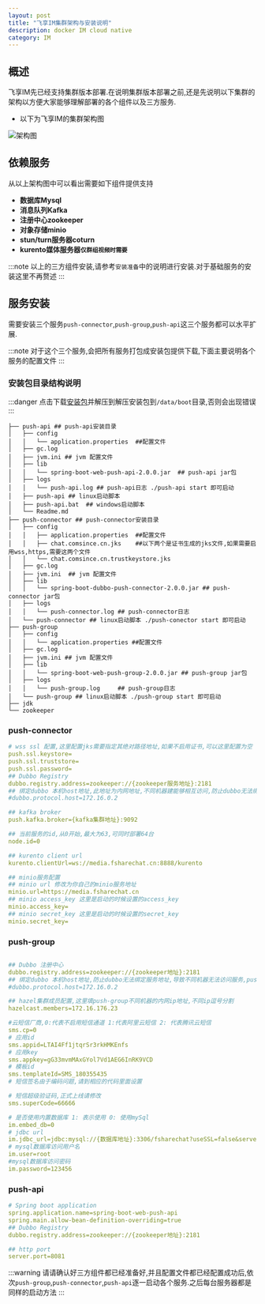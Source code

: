 ```yaml
---
layout: post
title: "飞享IM集群架构与安装说明"
description: docker IM cloud native
category: IM
---
```


## 概述
飞享IM先已经支持集群版本部署.在说明集群版本部署之前,还是先说明以下集群的架构以方便大家能够理解部署的各个组件以及三方服务.
* 以下为飞享IM的集群架构图 

![架构图](https://media.fsharechat.cn/minio-bucket-image-name/1-373z3zNN-1605774295102-IM_Atitect.png)

## 依赖服务

从以上架构图中可以看出需要如下组件提供支持

* __数据库Mysql__
* __消息队列Kafka__
* __注册中心zookeeper__
* __对象存储minio__
* __stun/turn服务器coturn__
* __kurento媒体服务器`仅群组视频时需要`__

:::note
以上的三方组件安装,请参考`安装准备`中的说明进行安装.对于基础服务的安装这里不再赘述
:::

## 服务安装

需要安装三个服务`push-connector`,`push-group`,`push-api`这三个服务都可以水平扩展.

:::note
对于这个三个服务,会把所有服务打包成安装包提供下载,下面主要说明各个服务的配置文件
:::

### 安装包目录结构说明

:::danger
点击下载[安装包](https://media.fsharechat.cn/minio-bucket-file-name/fsharechat2.0.tar.gz)并解压到解压安装包到`/data/boot`目录,否则会出现错误
:::

```shell
├── push-api ## push-api安装目录
│   ├── config
│   │   └── application.properties  ##配置文件
│   ├── gc.log
│   ├── jvm.ini ## jvm 配置文件
│   ├── lib
│   │   └── spring-boot-web-push-api-2.0.0.jar  ## push-api jar包
│   ├── logs
│   │   └── push-api.log ## push-api日志 ./push-api start 即可启动
│   ├── push-api ## linux启动脚本
│   ├── push-api.bat  ## windows启动脚本
│   └── Readme.md
├── push-connector ## push-connector安装目录
│   ├── config
│   │   ├── application.properties  ##配置文件
│   │   ├── chat.comsince.cn.jks    ##以下两个是证书生成的jks文件,如果需要启用wss,https,需要这两个文件
│   │   └── chat.comsince.cn.trustkeystore.jks
│   ├── gc.log
│   ├── jvm.ini  ## jvm 配置文件
│   ├── lib
│   │   └── spring-boot-dubbo-push-connector-2.0.0.jar ## push-connector jar包
│   ├── logs
│   │   └── push-connector.log ## push-connector日志
│   └── push-connector ## linux启动脚本 ./push-conector start 即可启动
├── push-group
│   ├── config
│   │   └── application.properties ##配置文件
│   ├── gc.log
│   ├── jvm.ini ## jvm 配置文件
│   ├── lib
│   │   └── spring-boot-web-push-group-2.0.0.jar ## push-group jar包
│   ├── logs
│   │   └── push-group.log     ## push-group日志
│   └── push-group ## linux启动脚本 ./push-group start 即可启动
├── jdk
└── zookeeper
```


### push-connector

```yaml
# wss ssl 配置,这里配置jks需要指定其绝对路径地址,如果不启用证书,可以这里配置为空
push.ssl.keystore=
push.ssl.truststore=
push.ssl.password=
## Dubbo Registry
dubbo.registry.address=zookeeper://{zookeeper服务地址}:2181
## 绑定dubbo 本机host地址,此地址为内网地址,不同机器建能够相互访问,防止dubbo无法绑定服务地址,导致不同机器无法访问服务,push-group与push-connector部署在不同机器时最好设置
#dubbo.protocol.host=172.16.0.2

## kafka broker 
push.kafka.broker={kafka集群地址}:9092

## 当前服务的id,从0开始,最大为63,可同时部署64台
node.id=0

## kurento client url
kurento.clientUrl=ws://media.fsharechat.cn:8888/kurento

## minio服务配置
## minio url 修改为你自己的minio服务地址
minio.url=https://media.fsharechat.cn
## minio access_key 这里是启动的时候设置的access_key
minio.access_key=
## minio secret_key 这里是启动的时候设置的secret_key
minio.secret_key=

```

### push-group

```yaml

## Dubbo 注册中心
dubbo.registry.address=zookeeper://{zookeeper地址}:2181
## 绑定dubbo 本机host地址,防止dubbo无法绑定服务地址,导致不同机器无法访问服务,push-group与push-connector部署在不同机器时最好设置
#dubbo.protocol.host=172.16.0.2

## hazel集群成员配置,这里填push-group不同机器的内网ip地址,不同ip逗号分割
hazelcast.members=172.16.176.23

#云短信厂商,0:代表不启用短信通道 1:代表阿里云短信 2: 代表腾讯云短信
sms.cp=0
# 应用id
sms.appid=LTAI4Ff1jtqrSr3rkHMKEnfs
# 应用key
sms.appkey=gG33mvmMAxGYol7Vd1AEG6InRK9VCD
# 模板id
sms.templateId=SMS_180355435
# 短信签名由于编码问题,请到相应的代码里面设置

# 短信超级验证码,正式上线请修改
sms.superCode=66666

# 是否使用内置数据库 1: 表示使用 0: 使用mySql
im.embed_db=0
# jdbc url
im.jdbc_url=jdbc:mysql://{数据库地址}:3306/fsharechat?useSSL=false&serverTimezone=GMT&allowPublicKeyRetrieval=true&useUnicode=true&characterEncoding=utf8
# mysql数据库访问用户名
im.user=root
#mysql数据库访问密码
im.password=123456

```

### push-api

```yaml
# Spring boot application
spring.application.name=spring-boot-web-push-api
spring.main.allow-bean-definition-overriding=true
## Dubbo Registry
dubbo.registry.address=zookeeper://{zookeeper地址}:2181

## http port
server.port=8081
```


:::warning
请请确认好三方组件都已经准备好,并且配置文件都已经配置成功后,依次`push-group`,`push-connector`,`push-api`逐一启动各个服务.之后每台服务器都是同样的启动方法
:::